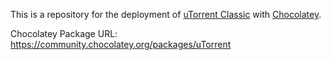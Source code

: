 This is a repository for the deployment of [uTorrent Classic](https://www.utorrent.com/) with [Chocolatey](https://chocolatey.org/).

Chocolatey Package URL: https://community.chocolatey.org/packages/uTorrent